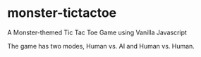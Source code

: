 # monster-tictactoe
A Monster-themed Tic Tac Toe Game using Vanilla Javascript

The game has two modes, Human vs. AI and Human vs. Human. 
